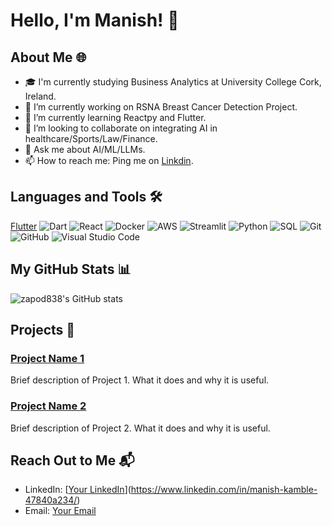 # Hello, I'm Manish! 👋

## About Me 🌐
- 🎓 I'm currently studying Business Analytics at University College Cork, Ireland.
- 🔭 I’m currently working on RSNA Breast Cancer Detection Project.
- 🌱 I’m currently learning Reactpy and Flutter.
- 👯 I’m looking to collaborate on integrating AI in healthcare/Sports/Law/Finance.
- 💬 Ask me about AI/ML/LLMs.
- 📫 How to reach me: Ping me on [Linkdin](https://www.linkedin.com/in/manish-kamble-47840a234/).

## Languages and Tools 🛠️

[Flutter](https://img.shields.io/badge/-Flutter-02569B?&logo=flutter)
![Dart](https://img.shields.io/badge/-Dart-0175C2?&logo=dart)
![React](https://img.shields.io/badge/-React-000?&logo=react)
![Docker](https://img.shields.io/badge/-Docker-000?&logo=docker)
![AWS](https://img.shields.io/badge/-AWS-000?&logo=amazon-aws)
![Streamlit](https://img.shields.io/badge/-Streamlit-000?&logo=streamlit)
![Python](https://img.shields.io/badge/-Python-000?&logo=Python)
![SQL](https://img.shields.io/badge/-SQL-000?&logo=MySQL)
![Git](https://img.shields.io/badge/-Git-000?&logo=Git)
![GitHub](https://img.shields.io/badge/-GitHub-000?&logo=GitHub)
![Visual Studio Code](https://img.shields.io/badge/-VSCode-000?&logo=visual-studio-code)

## My GitHub Stats 📊

![zapod838's GitHub stats](https://github-readme-stats.vercel.app/api?username=zapod838&show_icons=true&theme=radical)

## Projects 📁

### [Project Name 1](GitHub-Link)
Brief description of Project 1. What it does and why it is useful.

### [Project Name 2](GitHub-Link)
Brief description of Project 2. What it does and why it is useful.

## Reach Out to Me 📬

- LinkedIn: [[Your LinkedIn](LinkedIn-Link)](https://www.linkedin.com/in/manish-kamble-47840a234/)
- Email: [Your Email](mailto:kmaneesh838.z@gmail.com)

